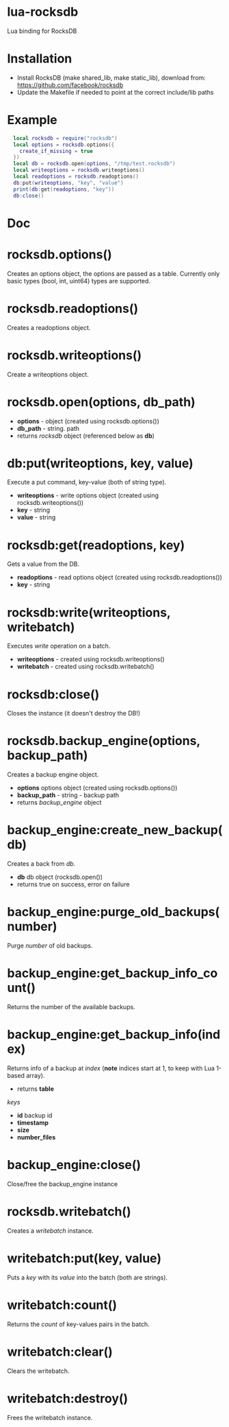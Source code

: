 lua-rocksdb
=
Lua binding for RocksDB

Installation
===
* Install RocksDB (make shared_lib, make static_lib), download from: https://github.com/facebook/rocksdb
* Update the Makefile if needed to point at the correct include/lib paths

Example
===

```lua
  local rocksdb = require("rocksdb")
  local options = rocksdb.options({
    create_if_missing = true
  })
  local db = rocksdb.open(options, "/tmp/test.rocksdb")
  local writeoptions = rocksdb.writeoptions()
  local readoptions = rocksdb.readoptions()
  db:put(writeoptions, "key", "value")
  print(db:get(readoptions, "key"))
  db:close()
```

Doc
===

rocksdb.options()
=====
Creates an options object, the options are passed as a table.
Currently only basic types (bool, int, uint64) types are supported.

rocksdb.readoptions()
=====
Creates a readoptions object.

rocksdb.writeoptions()
=====
Create a writeoptions object.

rocksdb.open(options, db_path)
=====
  * **options** - object (created using rocksdb.options())
  * **db_path** - string. path
  * returns *rocksdb* object (referenced below as **db**)

db:put(writeoptions, key, value)
=====
Execute a put command, key-value (both of string type).

  * **writeoptions** - write options object (created using rocksdb.writeoptions())
  * **key** - string
  * **value** - string

rocksdb:get(readoptions, key)
=====
Gets a value from the DB.

  * **readoptions** - read options object (created using rocksdb.readoptions())
  * **key** - string

rocksdb:write(writeoptions, writebatch)
=====
Executes _write_ operation on a batch.

  * **writeoptions** - created using rocksdb.writeoptions()
  * **writebatch** - created using rocksdb.writebatch()


rocksdb:close()
=====
Closes the instance (it doesn't destroy the DB!)

rocksdb.backup_engine(options, backup_path)
=====
Creates a backup engine object.

  * **options** options object (created using rocksdb.options())
  * **backup_path** - string - backup path
  * returns *backup_engine* object

backup_engine:create_new_backup(db)
=====
Creates a back from *db*.

  * **db** db object (rocksdb.open())
  * returns true on success, error on failure

backup_engine:purge_old_backups(number)
=====
Purge *number* of old backups.

backup_engine:get_backup_info_count()
=====
Returns the number of the available backups.

backup_engine:get_backup_info(index)
=====
Returns info of a backup at *index* (**note** indices start at 1, to keep with Lua 1-based array).
  * returns **table**

_keys_
  * **id** backup id
  * **timestamp**
  * **size**
  * **number_files**

backup_engine:close()
=====
Close/free the backup_engine instance

rocksdb.writebatch()
=====
Creates a *writebatch* instance.

writebatch:put(key, value)
=====
Puts a *key* with its *value* into the batch (both are strings).

writebatch:count()
=====
Returns the *count* of key-values pairs in the batch.

writebatch:clear()
=====
Clears the writebatch.

writebatch:destroy()
=====
Frees the writebatch instance.

